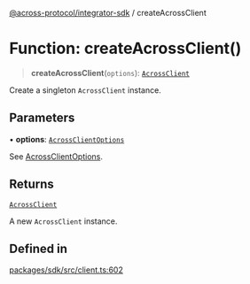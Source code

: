 [@across-protocol/integrator-sdk](../README.md) / createAcrossClient

# Function: createAcrossClient()

> **createAcrossClient**(`options`): [`AcrossClient`](../classes/AcrossClient.md)

Create a singleton `AcrossClient` instance.

## Parameters

• **options**: [`AcrossClientOptions`](../type-aliases/AcrossClientOptions.md)

See [AcrossClientOptions](../type-aliases/AcrossClientOptions.md).

## Returns

[`AcrossClient`](../classes/AcrossClient.md)

A new `AcrossClient` instance.

## Defined in

[packages/sdk/src/client.ts:602](https://github.com/across-protocol/toolkit/blob/0408e9d38e7f5e4687131c33ea4b58d12a946b0d/packages/sdk/src/client.ts#L602)
